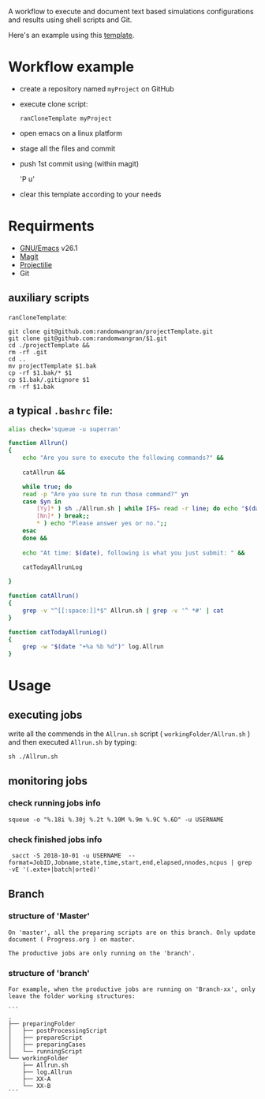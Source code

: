 A workflow to execute and document text based simulations configurations and results using shell scripts and Git.

Here's an example using this [template](https://github.com/randomwangran/lengthEffect/tree/master/workingFolder).

# Workflow example

- create a repository named `myProject` on GitHub
- execute clone script:
    
    `ranCloneTemplate myProject`

- open emacs on a linux platform
- stage all the files and commit
- push 1st commit using (within magit)
    
    'P u'

- clear this template according to your needs

# Requirments

- [GNU/Emacs](https://www.gnu.org/software/emacs/download.html) v26.1
- [Magit](https://github.com/magit/magit)
- [Projectilie](https://github.com/bbatsov/projectile)
- Git

## auxiliary scripts

`ranCloneTemplate`:

```ranCloneTemplate
git clone git@github.com:randomwangran/projectTemplate.git
git clone git@github.com:randomwangran/$1.git
cd ./projectTemplate &&
rm -rf .git
cd ..
mv projectTemplate $1.bak
cp -rf $1.bak/* $1
cp $1.bak/.gitignore $1
rm -rf $1.bak
```

## a typical `.bashrc` file:

```sh
alias check='squeue -u superran'

function Allrun()
{   
    echo "Are you sure to execute the following commands?" &&
    
    catAllrun &&

    while true; do
    read -p "Are you sure to run those command?" yn
    case $yn in
        [Yy]* ) sh ./Allrun.sh | while IFS= read -r line; do echo "$(date) $line"; done >> log.Allrun; break;;
        [Nn]* ) break;;
        * ) echo "Please answer yes or no.";;
    esac
    done &&
    
    echo "At time: $(date), following is what you just submit: " &&

    catTodayAllrunLog
    
}

function catAllrun()
{
    grep -v "^[[:space:]]*$" Allrun.sh | grep -v '^ *#' | cat
}

function catTodayAllrunLog()
{
    grep -w "$(date "+%a %b %d")" log.Allrun
}

```

# Usage

## executing jobs
write all the commends in the `Allrun.sh` script ( `workingFolder/Allrun.sh` ) and then executed `Allrun.sh` by typing:

```
sh ./Allrun.sh
```

## monitoring jobs

### check running jobs info

```
squeue -o "%.18i %.30j %.2t %.10M %.9m %.9C %.6D" -u USERNAME
```

### check finished jobs info

```
 sacct -S 2018-10-01 -u USERNAME  --format=JobID,Jobname,state,time,start,end,elapsed,nnodes,ncpus | grep -vE '(.exte+|batch|orted)'

```

## Branch
### structure of 'Master'
    
    On 'master', all the preparing scripts are on this branch. Only update document ( Progress.org ) on master.
    
    The productive jobs are only running on the 'branch'.
    
### structure of 'branch'
    
    For example, when the productive jobs are running on 'Branch-xx', only leave the folder working structures:
    
    ```
    .
    ├── preparingFolder
    │   ├── postProcessingScript
    │   ├── prepareScript
    │   ├── preparingCases
    │   └── runningScript
    └── workingFolder
        ├── Allrun.sh
        ├── log.Allrun
        ├── XX-A
        └── XX-B
    ```
